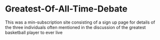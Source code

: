 # Greatest-Of-All-Time-Debate
This was a min-subscription site consisting of a sign up page for details of the three individuals often mentioned in the discussion of the greatest basketball player to ever live
